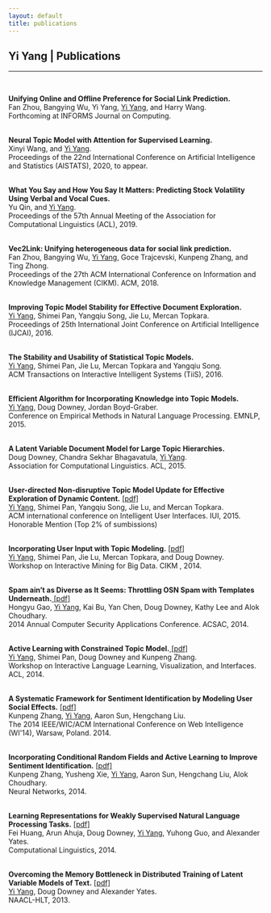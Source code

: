 ```yaml
---
layout: default
title: publications
---
```


## Yi Yang | Publications

* * * 
<br>

<b>Unifying Online and Offline Preference for Social Link Prediction.</b> <br>
Fan Zhou, Bangying Wu, Yi Yang, <u>Yi Yang</u>, and Harry Wang. <br> 
Forthcoming at INFORMS Journal on Computing.<br><br>


<b>Neural Topic Model with Attention for Supervised Learning.</b> <br>
Xinyi Wang, and <u>Yi Yang</u>.  <br>
Proceedings of the 22nd International Conference on Artificial Intelligence and Statistics (AISTATS), 2020, to appear.<br><br>

<b>What You Say and How You Say It Matters: Predicting Stock Volatility Using Verbal and Vocal Cues.</b> <br>
Yu Qin, and <u>Yi Yang</u>.  <br>
Proceedings of the 57th Annual Meeting of the Association for Computational Linguistics (ACL), 2019.<br><br>

<b>Vec2Link: Unifying heterogeneous data for social link prediction.</b> <br>
Fan Zhou, Bangying Wu, <u>Yi Yang</u>, Goce Trajcevski, Kunpeng Zhang, and Ting Zhong. <br>
Proceedings of the 27th ACM International Conference on Information and Knowledge Management (CIKM). ACM, 2018.<br><br>

<b>Improving Topic Model Stability for Effective Document Exploration.</b><br>
<u>Yi Yang</u>, Shimei Pan, Yangqiu Song, Jie Lu, Mercan Topkara.  <br>Proceedings of 25th International Joint Conference on Artificial Intelligence (IJCAI), 2016.<br><br>

<b>The Stability and Usability of Statistical Topic Models.</b><br>
<u>Yi Yang</u>, Shimei Pan, Jie Lu, Mercan Topkara and Yangqiu Song.  <br>
ACM Transactions on Interactive Intelligent Systems (TiiS), 2016.<br><br>

<b>Efficient Algorithm for Incorporating Knowledge into Topic Models. </b><br>
<u>Yi Yang</u>, Doug Downey, Jordan Boyd-Graber. <br>	Conference on Empirical Methods in Natural Language Processing. EMNLP, 2015. <br><br>
	

<b> A Latent Variable Document Model for Large Topic Hierarchies.</b> <br>
	Doug Downey, Chandra Sekhar Bhagavatula, <u>Yi Yang</u>. <br>
	Association for Computational Linguistics. ACL, 2015. 
<br><br>

<b>User-directed Non-disruptive Topic Model Update for Effective Exploration of Dynamic Content.</b> 
    <a href="http://www.cs.northwestern.edu/~yya518/paper/IUI_15.pdf">[pdf]</a><br>
    <u>Yi Yang</u>, Shimei Pan, Yangqiu Song, Jie Lu, and Mercan Topkara.<br>
    ACM international conference on Intelligent User Interfaces. IUI, 2015. <br>
    <span class="award">Honorable Mention (Top 2% of sumbissions)</span>
<br><br>

<b>Incorporating User Input with Topic Modeling.</b> <a href="http://www.cs.northwestern.edu/~yya518/paper/imbig15.pdf">[pdf]</a><br>
	<u>Yi Yang</u>, Shimei Pan, Jie Lu, Mercan Topkara, and Doug Downey. <br>
	Workshop on Interactive Mining for Big Data. CIKM , 2014. 
<br><br>

<b>Spam ain’t as Diverse as It Seems: Throttling OSN Spam with Templates Underneath.</b><a href="http://www.cs.northwestern.edu/~yya518/paper/Tangram.pdf"> [pdf]</a> <br>
	Hongyu Gao, <u>Yi Yang</u>, Kai Bu, Yan Chen, Doug Downey, Kathy Lee and Alok Choudhary. <br>
	2014 Annual Computer Security Applications Conference. ACSAC, 2014. 
<br><br>

<b>Active Learning with Constrained Topic Model.</b><a href="http://nlp.stanford.edu/events/illvi2014/papers/yang-illvi2014.pdf"> [pdf]</a> <br>
	<u>Yi Yang</u>, Shimei Pan, Doug Downey and Kunpeng Zhang. <br>
	Workshop on Interactive Language Learning, Visualization, and Interfaces. ACL, 2014.
<br><br>

<b>A Systematic Framework for Sentiment Identification by Modeling User Social Effects.</b>
	<a href="http://kzhang6.people.uic.edu/paper/WIC2014.pdf"> [pdf]</a> <br>
	Kunpeng Zhang,  <u>Yi Yang</u>, Aaron Sun, Hengchang Liu. <br>
	The 2014 IEEE/WIC/ACM International Conference on Web Intelligence (WI'14), Warsaw, Poland. 2014.
<br><br>

<b>Incorporating Conditional Random Fields and Active Learning to Improve Sentiment Identification.</b>
	<a href="http://www.sciencedirect.com/science/article/pii/S0893608014000896"> [pdf]</a> <br>
	Kunpeng Zhang, Yusheng Xie, <u>Yi Yang</u>, Aaron Sun, Hengchang Liu, Alok Choudhary. <br>
	Neural Networks, 2014.
<br><br>

<b>Learning Representations for Weakly Supervised Natural Language Processing Tasks.</b>
	<a href="http://www.mitpressjournals.org/doi/pdf/10.1162/COLI_a_00167"> [pdf]</a><br>
	Fei Huang, Arun Ahuja, Doug Downey, <u>Yi Yang</u>, Yuhong Guo, and Alexander Yates. <br>
	Computational Linguistics, 2014.
<br><br>

<b>Overcoming the Memory Bottleneck in Distributed Training of Latent Variable Models of Text.</b>
	<a href="http://www.cs.northwestern.edu/~ddowney/publications/yiyang_naaclhlt13.pdf"> [pdf]</a> <br>
	<u>Yi Yang</u>, Doug Downey and Alexander Yates. <br>
	NAACL-HLT, 2013.
